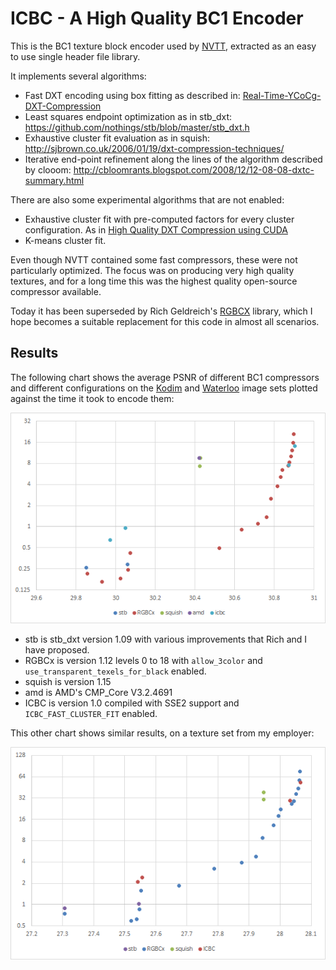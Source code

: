 # ICBC - A High Quality BC1 Encoder
This is the BC1 texture block encoder used by [NVTT](https://github.com/castano/nvidia-texture-tools), extracted as an easy to use single header file library.

It implements several algorithms: 

- Fast DXT encoding using box fitting as described in: [Real-Time-YCoCg-DXT-Compression](https://developer.download.nvidia.com/whitepapers/2007/Real-Time-YCoCg-DXT-Compression/Real-Time%20YCoCg-DXT%20Compression.pdf)
- Least squares endpoint optimization as in stb_dxt: https://github.com/nothings/stb/blob/master/stb_dxt.h
- Exhaustive cluster fit evaluation as in squish: http://sjbrown.co.uk/2006/01/19/dxt-compression-techniques/
- Iterative end-point refinement along the lines of the algorithm described by clooom: http://cbloomrants.blogspot.com/2008/12/12-08-08-dxtc-summary.html

There are also some experimental algorithms that are not enabled:

- Exhaustive cluster fit with pre-computed factors for every cluster configuration. As in [High Quality DXT Compression using CUDA](https://developer.download.nvidia.com/compute/cuda/1.1-Beta/x86_website/projects/dxtc/doc/cuda_dxtc.pdf)
- K-means cluster fit.

Even though NVTT contained some fast compressors, these were not particularly optimized. The focus was on producing very high quality textures, and for a long time this was the highest quality open-source compressor available.

Today it has been superseded by Rich Geldreich's [RGBCX](https://github.com/richgel999/bc7enc/blob/master/rgbcx.h) library, which I hope becomes a suitable replacement for this code in almost all scenarios.

## Results

The following chart shows the average PSNR of different BC1 compressors and different configurations on the [Kodim](http://r0k.us/graphics/kodak/) and [Waterloo](http://links.uwaterloo.ca/Repository.html) image sets plotted against the time it took to encode them:

![kodim-chart](kodim-chart.png "PSNR chart on Kodim+Waterloo sets.")

- stb is stb_dxt version 1.09 with various improvements that Rich and I have proposed.
- RGBCx is version 1.12 levels 0 to 18 with `allow_3color` and `use_transparent_texels_for_black` enabled.
- squish is version 1.15
- amd is AMD's CMP_Core V3.2.4691
- ICBC is version 1.0 compiled with SSE2 support and `ICBC_FAST_CLUSTER_FIT` enabled.

This other chart shows similar results, on a texture set from my employer:

![roblox-chart](roblox-chart.png "PSNR chart on Kodim+Waterloo sets.")

